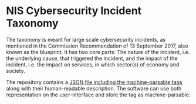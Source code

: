 # NIS Cybersecurity Incident Taxonomy

The taxonomy is meant for large scale cybersecurity incidents, as mentioned in the Commission Recommendation of 13 September 2017, also known as the blueprint. It has two core parts: The nature of the incident, i.e. the underlying cause, that triggered the incident, and the impact of the incident, i.e. the impact on services, in which sector(s) of economy and society.

The repository contains a [JSON file including the machine-parsable tags](machinetag.json)
along with their human-readable description. The software can use both
representation on the user-interface and store the tag as machine-parsable.


